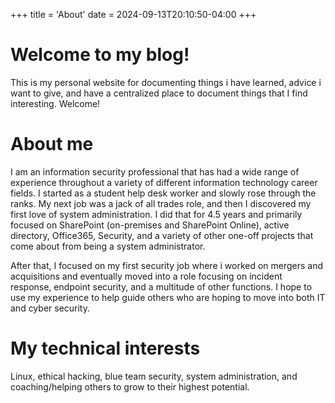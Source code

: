 +++
title = 'About'
date = 2024-09-13T20:10:50-04:00
+++

# Welcome to my blog! 

This is my personal website for documenting things i have learned, advice i want to give, and have a centralized place to document things that I find interesting. Welcome!


# About me

I am an information security professional that has had a wide range of experience throughout a variety of different information technology career fields. I started as a student help desk worker and slowly rose through the ranks. My next job was a jack of all trades role, and then I discovered my first love of system administration. I did that for 4.5 years and primarily focused on SharePoint (on-premises and SharePoint Online), active directory, Office365, Security, and a variety of other one-off projects that come about from being a system administrator. 

After that, I focused on my first security job where i worked on mergers and acquisitions and eventually moved into a role focusing on incident response, endpoint security, and a multitude of other functions. I hope to use my experience to help guide others who are hoping to move into both IT and cyber security.

# My technical interests

Linux, ethical hacking, blue team security, system administration, and coaching/helping others to grow to their highest potential. 
